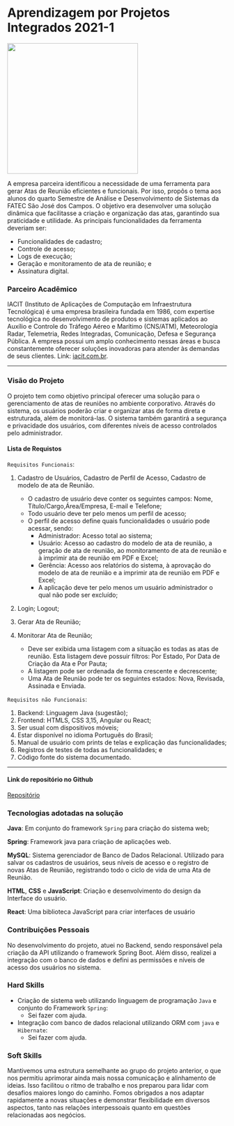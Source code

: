 # Aprendizagem por Projetos Integrados 2021-1
<img src="https://user-images.githubusercontent.com/56441534/142959484-12836894-06f3-4346-91ce-1fb6891da026.png" width="300"/>

A empresa parceira identificou a necessidade de uma ferramenta para gerar Atas de Reunião eficientes e funcionais. Por isso, propôs o tema aos alunos do quarto Semestre de Análise e Desenvolvimento de Sistemas da FATEC São José dos Campos. O objetivo era desenvolver uma solução dinâmica que facilitasse a criação e organização das atas, garantindo sua praticidade e utilidade.
As principais funcionalidades da ferramenta deveriam ser:

- Funcionalidades de cadastro;
- Controle de acesso;
- Logs de execução; 
- Geração e monitoramento de ata de reunião; e 
- Assinatura digital.

### Parceiro Acadêmico
IACIT (Instituto de Aplicações de Computação em Infraestrutura Tecnológica) é uma empresa brasileira fundada em 1986, com expertise tecnológica no desenvolvimento de produtos e sistemas aplicados ao Auxílio e Controle do Tráfego Aéreo e Marítimo (CNS/ATM), Meteorologia Radar, Telemetria, Redes Integradas, Comunicação, Defesa e Segurança Pública. A empresa possui um amplo conhecimento nessas áreas e busca constantemente oferecer soluções inovadoras para atender às demandas de seus clientes.
Link:  [iacit.com.br](https://www.iacit.com.br/).


***

### Visão do Projeto
O projeto tem como objetivo principal oferecer uma solução para o gerenciamento de atas de reuniões no ambiente corporativo. Através do sistema, os usuários poderão criar e organizar atas de forma direta e estruturada, além de monitorá-las. O sistema também garantirá a segurança e privacidade dos usuários, com diferentes níveis de acesso controlados pelo administrador.


#### Lista de Requistos 

`Requisitos Funcionais`:
1. Cadastro de Usuários, Cadastro de Perfil de Acesso, Cadastro de modelo de ata de Reunião.
    - O cadastro de usuário deve conter os seguintes campos: Nome, Título/Cargo,Área/Empresa, E-mail e Telefone;
    - Todo usuário deve ter pelo menos um perfil de acesso;
    - O perfil de acesso define quais funcionalidades o usuário pode acessar, sendo: 
        - Administrador: Acesso total ao sistema;
        - Usuário: Acesso ao cadastro do modelo de ata de reunião, a geração de ata de reunião, ao monitoramento de ata de reunião e à imprimir ata de reunião em PDF e Excel;
        - Gerência: Acesso aos relatórios do sistema, à aprovação do modelo de ata de reunião e a imprimir ata de reunião em PDF e Excel;
        - A aplicação deve ter pelo menos um usuário administrador o qual não pode ser excluído;

2. Login; Logout;
3. Gerar Ata de Reunião;
4. Monitorar Ata de Reunião;
    - Deve ser exibida uma listagem com a situação es todas as atas de reunião. Esta listagem deve possuir filtros: Por Estado, Por Data de Criação da Ata e Por Pauta;
    - A listagem pode ser ordenada de forma crescente e decrescente;
    - Uma Ata de Reunião pode ter os seguintes estados: Nova, Revisada, Assinada e Enviada.

`Requisitos não Funcionais`:
1. Backend: Linguagem Java (sugestão); 
2. Frontend: HTMLS, CSS 3,15, Angular ou React;
3. Ser usual com dispositivos móveis;
4. Estar disponível no idioma Português do Brasil;
5. Manual de usuário com prints de telas e explicação das funcionalidades;
6. Registros de testes de todas as funcionalidades; e
7. Código fonte do sistema documentado.

***

#### Link do repositório no Github
[Repositório](https://github.com/DaviNeves0/EasyATA)


### Tecnologias adotadas na solução

**Java**: Em conjunto do framework `Spring` para criação do sistema web;

**Spring**: Framework java para criação de aplicações web.

**MySQL**: Sistema gerenciador de Banco de Dados Relacional. Utilizado para salvar os cadastros de usuários, seus níveis de acesso e o registro de novas Atas de Reunião, registrando todo o ciclo de vida de uma Ata de Reunião.

**HTML**, **CSS** e **JavaScript**: Criação e desenvolvimento do design da Interface do usuário.

**React**: Uma biblioteca JavaScript para criar interfaces de usuário


### Contribuições Pessoais
No desenvolvimento do projeto, atuei no Backend, sendo responsável pela criação da API utilizando o framework Spring Boot. Além disso, realizei a integração com o banco de dados e defini as permissões e níveis de acesso dos usuários no sistema.

### Hard Skills
- Criação de sistema web utilizando linguagem de programação `Java` e conjunto do Framework `Spring`:
    - Sei fazer com ajuda.
- Integração com banco de dados relacional utilizando ORM com `java` e `Hibernate`:
    - Sei fazer com ajuda.

### Soft Skills
Mantivemos uma estrutura semelhante ao grupo do projeto anterior, o que nos permitiu aprimorar ainda mais nossa comunicação e alinhamento de ideias. Isso facilitou o ritmo de trabalho e nos preparou para lidar com desafios maiores longo do caminho. Fomos obrigados a nos adaptar rapidamente a novas situações e demonstrar flexibilidade em diversos aspectos, tanto nas relações interpessoais quanto em questões relacionadas aos negócios.

 
